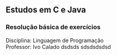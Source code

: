 ## Estudos em C e Java
### Resolução básica de exercícios
Disciplina: Linguagem de Programação </br>
Professor: Ivo Calado
dsdsds
sdsdsdsdsd
